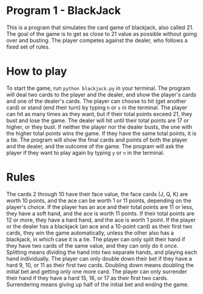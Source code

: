 # Program 1 - BlackJack

This is a program that simulates the card game of blackjack, also called 21. 
The goal of the game is to get as close to 21 value as possible without going over and busting. 
The player competes against the dealer, who follows a fixed set of rules.

# How to play

To start the game, run `python blackjack.py` in your terminal.
The program will deal two cards to the player and the dealer, and show the player's cards and one of the dealer's cards.
The player can choose to hit (get another card) or stand (end their turn) by typing `h` or `s` in the terminal.
The player can hit as many times as they want, but if their total points exceed 21, they bust and lose the game.
The dealer will hit until their total points are 17 or higher, or they bust.
If neither the player nor the dealer busts, the one with the higher total points wins the game. If they have the same total points, it is a tie.
The program will show the final cards and points of both the player and the dealer, and the outcome of the game.
The program will ask the player if they want to play again by typing `y` or `n` in the terminal.

# Rules
The cards 2 through 10 have their face value, the face cards (J, Q, K) are worth 10 points, and the ace can be worth 1 or 11 points, depending on the player's choice.
If the player has an ace and their total points are 11 or less, they have a soft hand, and the ace is worth 11 points. If their total points are 12 or more, they have a hard hand, and the ace is worth 1 point.
If the player or the dealer has a blackjack (an ace and a 10-point card) as their first two cards, they win the game automatically, unless the other also has a blackjack, in which case it is a tie.
The player can only split their hand if they have two cards of the same value, and they can only do it once. Splitting means dividing the hand into two separate hands, and playing each hand individually.
The player can only double down their bet if they have a hard 9, 10, or 11 as their first two cards. Doubling down means doubling the initial bet and getting only one more card.
The player can only surrender their hand if they have a hard 15, 16, or 17 as their first two cards. Surrendering means giving up half of the initial bet and ending the game.
